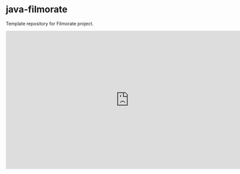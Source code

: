 # java-filmorate
Template repository for Filmorate project.
<iframe width="768" height="432" src="https://miro.com/app/live-embed/uXjVKhKKT7o=/?moveToViewport=-41,-888,2026,1950&embedId=572005851406" frameborder="0" scrolling="no" allow="fullscreen; clipboard-read; clipboard-write" allowfullscreen></iframe>